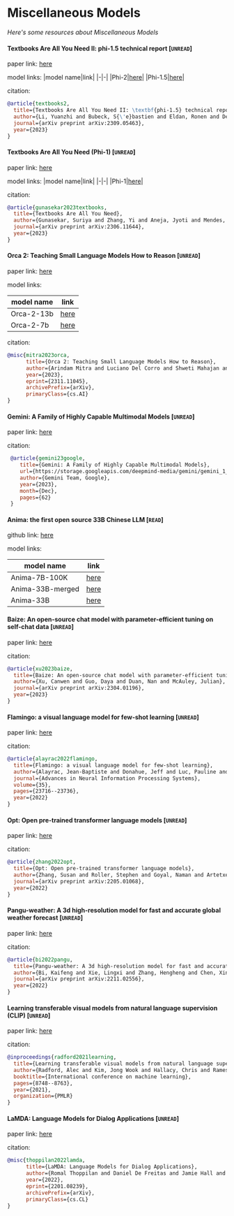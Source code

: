 # Miscellaneous Models
*Here's some resources about Miscellaneous Models*



#### Textbooks Are All You Need II: phi-1.5 technical report [`UNREAD`]

paper link: [here](https://arxiv.org/pdf/2309.05463.pdf)

model links:
|model name|link|
|-|-|
|Phi-2|[here](https://huggingface.co/microsoft/phi-2)|
|Phi-1.5|[here](https://huggingface.co/microsoft/phi-1_5)|

citation:
```bibtex
@article{textbooks2,
  title={Textbooks Are All You Need II: \textbf{phi-1.5} technical report},
  author={Li, Yuanzhi and Bubeck, S{\'e}bastien and Eldan, Ronen and Del Giorno, Allie and Gunasekar, Suriya and Lee, Yin Tat},
  journal={arXiv preprint arXiv:2309.05463},
  year={2023}
}

```


#### Textbooks Are All You Need (Phi-1) [`UNREAD`]

paper link: [here](https://arxiv.org/pdf/2306.11644.pdf)

model links:
|model name|link|
|-|-|
|Phi-1|[here](https://huggingface.co/microsoft/phi-1)|

citation:
```bibtex
@article{gunasekar2023textbooks,
  title={Textbooks Are All You Need},
  author={Gunasekar, Suriya and Zhang, Yi and Aneja, Jyoti and Mendes, Caio C{\'e}sar Teodoro and Del Giorno, Allie and Gopi, Sivakanth and Javaheripi, Mojan and Kauffmann, Piero and de Rosa, Gustavo and Saarikivi, Olli and others},
  journal={arXiv preprint arXiv:2306.11644},
  year={2023}
}
```



#### Orca 2: Teaching Small Language Models How to Reason [`UNREAD`]

paper link: [here](https://arxiv.org/pdf/2311.11045.pdf)

model links: 

|model name|link|
|-|-|
|Orca-2-13b|[here](https://huggingface.co/microsoft/Orca-2-13b)|
|Orca-2-7b|[here](https://huggingface.co/microsoft/Orca-2-7b)|

citation:
```bibtex
@misc{mitra2023orca,
      title={Orca 2: Teaching Small Language Models How to Reason}, 
      author={Arindam Mitra and Luciano Del Corro and Shweti Mahajan and Andres Codas and Clarisse Simoes and Sahaj Agarwal and Xuxi Chen and Anastasia Razdaibiedina and Erik Jones and Kriti Aggarwal and Hamid Palangi and Guoqing Zheng and Corby Rosset and Hamed Khanpour and Ahmed Awadallah},
      year={2023},
      eprint={2311.11045},
      archivePrefix={arXiv},
      primaryClass={cs.AI}
}
```


#### Gemini: A Family of Highly Capable Multimodal Models [`UNREAD`]

paper link: [here](https://storage.googleapis.com/deepmind-media/gemini/gemini_1_report.pdf)

citation:
```bibtex
 @article{gemini23google, 
    title={Gemini: A Family of Highly Capable Multimodal Models}, 
    url={https://storage.googleapis.com/deepmind-media/gemini/gemini_1_report.pdf}, 
    author={Gemini Team, Google},
    year={2023}, 
    month={Dec}, 
    pages={62}
 }
```

#### Anima: the first open source 33B Chinese LLM [`READ`]

github link: [here](https://github.com/lyogavin/Anima)

model links: 

|model name|link|
|-|-|
|Anima-7B-100K|[here](https://huggingface.co/lyogavin/Anima-7B-100K)|
|Anima-33B-merged|[here](https://huggingface.co/lyogavin/Anima33B-merged)|
|Anima-33B|[here](https://huggingface.co/lyogavin/Anima33B)|


#### Baize: An open-source chat model with parameter-efficient tuning on self-chat data [`UNREAD`]

paper link: [here](https://arxiv.org/pdf/2304.01196)

citation: 
```bibtex
@article{xu2023baize,
  title={Baize: An open-source chat model with parameter-efficient tuning on self-chat data},
  author={Xu, Canwen and Guo, Daya and Duan, Nan and McAuley, Julian},
  journal={arXiv preprint arXiv:2304.01196},
  year={2023}
}
```


#### Flamingo: a visual language model for few-shot learning [`UNREAD`]

paper link: [here](https://proceedings.neurips.cc/paper_files/paper/2022/file/960a172bc7fbf0177ccccbb411a7d800-Paper-Conference.pdf)

citation: 
```bibtex
@article{alayrac2022flamingo,
  title={Flamingo: a visual language model for few-shot learning},
  author={Alayrac, Jean-Baptiste and Donahue, Jeff and Luc, Pauline and Miech, Antoine and Barr, Iain and Hasson, Yana and Lenc, Karel and Mensch, Arthur and Millican, Katherine and Reynolds, Malcolm and others},
  journal={Advances in Neural Information Processing Systems},
  volume={35},
  pages={23716--23736},
  year={2022}
}
```


#### Opt: Open pre-trained transformer language models [`UNREAD`]

paper link: [here](https://arxiv.org/pdf/2205.01068.pdf?fbclid=IwAR1_0YiQKgxIsy8unzoLvL9E2OA41_kze-H0YvhoCzIQUp_gk-MR9dUs2ZE)

citation: 
```bibtex
@article{zhang2022opt,
  title={Opt: Open pre-trained transformer language models},
  author={Zhang, Susan and Roller, Stephen and Goyal, Naman and Artetxe, Mikel and Chen, Moya and Chen, Shuohui and Dewan, Christopher and Diab, Mona and Li, Xian and Lin, Xi Victoria and others},
  journal={arXiv preprint arXiv:2205.01068},
  year={2022}
}
```
    

#### Pangu-weather: A 3d high-resolution model for fast and accurate global weather forecast [`UNREAD`]

paper link: [here](https://arxiv.org/pdf/2211.02556)

citation: 
```bibtex
@article{bi2022pangu,
  title={Pangu-weather: A 3d high-resolution model for fast and accurate global weather forecast},
  author={Bi, Kaifeng and Xie, Lingxi and Zhang, Hengheng and Chen, Xin and Gu, Xiaotao and Tian, Qi},
  journal={arXiv preprint arXiv:2211.02556},
  year={2022}
}
```


#### Learning transferable visual models from natural language supervision (CLIP) [`UNREAD`]

paper link: [here](http://proceedings.mlr.press/v139/radford21a/radford21a.pdf)

citation: 
```bibtex
@inproceedings{radford2021learning,
  title={Learning transferable visual models from natural language supervision},
  author={Radford, Alec and Kim, Jong Wook and Hallacy, Chris and Ramesh, Aditya and Goh, Gabriel and Agarwal, Sandhini and Sastry, Girish and Askell, Amanda and Mishkin, Pamela and Clark, Jack and others},
  booktitle={International conference on machine learning},
  pages={8748--8763},
  year={2021},
  organization={PMLR}
}
```
    

#### LaMDA: Language Models for Dialog Applications [`UNREAD`]

paper link: [here](https://arxiv.org/pdf/2201.08239.pdf)

citation:
```bibtex
@misc{thoppilan2022lamda,
      title={LaMDA: Language Models for Dialog Applications}, 
      author={Romal Thoppilan and Daniel De Freitas and Jamie Hall and Noam Shazeer and Apoorv Kulshreshtha and Heng-Tze Cheng and Alicia Jin and Taylor Bos and Leslie Baker and Yu Du and YaGuang Li and Hongrae Lee and Huaixiu Steven Zheng and Amin Ghafouri and Marcelo Menegali and Yanping Huang and Maxim Krikun and Dmitry Lepikhin and James Qin and Dehao Chen and Yuanzhong Xu and Zhifeng Chen and Adam Roberts and Maarten Bosma and Vincent Zhao and Yanqi Zhou and Chung-Ching Chang and Igor Krivokon and Will Rusch and Marc Pickett and Pranesh Srinivasan and Laichee Man and Kathleen Meier-Hellstern and Meredith Ringel Morris and Tulsee Doshi and Renelito Delos Santos and Toju Duke and Johnny Soraker and Ben Zevenbergen and Vinodkumar Prabhakaran and Mark Diaz and Ben Hutchinson and Kristen Olson and Alejandra Molina and Erin Hoffman-John and Josh Lee and Lora Aroyo and Ravi Rajakumar and Alena Butryna and Matthew Lamm and Viktoriya Kuzmina and Joe Fenton and Aaron Cohen and Rachel Bernstein and Ray Kurzweil and Blaise Aguera-Arcas and Claire Cui and Marian Croak and Ed Chi and Quoc Le},
      year={2022},
      eprint={2201.08239},
      archivePrefix={arXiv},
      primaryClass={cs.CL}
}
```